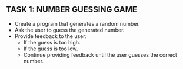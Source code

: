 ## TASK 1: NUMBER GUESSING GAME

*   Create a program that generates a random number.
*   Ask the user to guess the generated number.
*   Provide feedback to the user:
    *   If the guess is too high.
    *   If the guess is too low.
    *   Continue providing feedback until the user guesses the correct number.